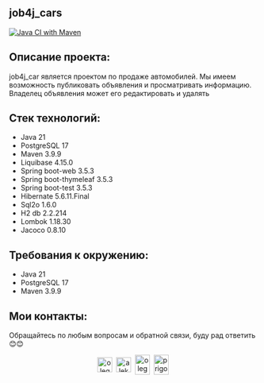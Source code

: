 ## job4j_cars
[![Java CI with Maven](https://github.com/Olegsander48/job4j_cars/actions/workflows/maven.yml/badge.svg)](https://github.com/Olegsander48/job4j_cars/actions/workflows/maven.yml) 
## Описание проекта:
job4j_car является проектом по продаже автомобилей. Мы имеем возможность публиковать объявления и просматривать информацию. Владелец объявления может его редактировать и удалять

## Стек технологий:
- Java 21
- PostgreSQL 17
- Maven 3.9.9
- Liquibase 4.15.0
- Spring boot-web 3.5.3
- Spring boot-thymeleaf 3.5.3
- Spring boot-test 3.5.3
- Hibernate 5.6.11.Final
- Sql2o 1.6.0
- H2 db 2.2.214
- Lombok 1.18.30
- Jacoco 0.8.10

## Требования к окружению:
- Java 21
- PostgreSQL 17
- Maven 3.9.9

## Мои контакты:
Обращайтесь по любым вопросам и обратной связи, буду рад ответить :blush::blush:
<p align="center">
<a href="https://t.me/Olegsander48" target="blank"><img align="center" src="https://cdn.jsdelivr.net/npm/simple-icons@3.0.1/icons/telegram.svg" alt="olegsander48" height="30" width="30" /></a>&nbsp;
<a href="https://linkedin.com/in/aleksandr-prigodich-b7028a1b3" target="blank"><img align="center" src="https://cdn.jsdelivr.net/npm/simple-icons@3.0.1/icons/linkedin.svg" alt="aleksandr-prigodich" height="30" width="30" /></a>&nbsp;
<a href="http://discord.com/users/olegsander48" target="blank"><img align="center" src="https://cdn.jsdelivr.net/npm/simple-icons@3.0.1/icons/discord.svg" alt="olegsander48" height="40" width="30" /></a>&nbsp;
<a href="mailto:prigodichaleks@gmail.com?subject=Hi%20Aleks.%20I%20saw%20your%20GitHub%20profile%20&body=I'm%20writing%20to%20you%20because%20...%0A"><img align="center" src="https://cdn.jsdelivr.net/npm/simple-icons@3.0.1/icons/gmail.svg" alt="prigodichaleks@gmail.com" height="40" width="30" /></a>&nbsp;
</p>
